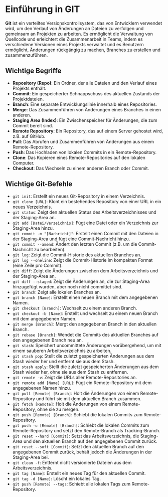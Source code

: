 # Einführung in GIT

**Git** ist ein verteiltes Versionskontrollsystem, das von Entwicklern verwendet wird, um den Verlauf von Änderungen an Dateien zu verfolgen und gemeinsam an Projekten zu arbeiten. Es ermöglicht die Verwaltung von Quellcode und erleichtert die Zusammenarbeit in Teams, indem es verschiedene Versionen eines Projekts verwaltet und es Benutzern ermöglicht, Änderungen rückgängig zu machen, Branches zu erstellen und zusammenzuführen.

## Wichtige Begriffe

- **Repository (Repo)**: Ein Ordner, der alle Dateien und den Verlauf eines Projekts enthält.
- **Commit**: Ein gespeicherter Schnappschuss des aktuellen Zustands der Projektdateien.
- **Branch**: Eine separate Entwicklungslinie innerhalb eines Repositories.
- **Merge**: Das Zusammenführen von Änderungen eines Branches in einen anderen.
- **Staging Area (Index)**: Ein Zwischenspeicher für Änderungen, die zum Commit bereit sind.
- **Remote Repository**: Ein Repository, das auf einem Server gehostet wird, z.B. auf GitHub.
- **Pull**: Das Abrufen und Zusammenführen von Änderungen aus einem Remote-Repository.
- **Push**: Das Hochladen von lokalen Commits in ein Remote-Repository.
- **Clone**: Das Kopieren eines Remote-Repositories auf den lokalen Computer.
- **Checkout**: Das Wechseln zu einem anderen Branch oder Commit.

## Wichtige Git-Befehle

- `git init`: Erstellt ein neues Git-Repository in einem Verzeichnis.
- `git clone [URL]`: Klont ein bestehendes Repository von einer URL in ein neues Verzeichnis.
- `git status`: Zeigt den aktuellen Status des Arbeitsverzeichnisses und der Staging-Area an.
- `git add [Datei/Verzeichnis]`: Fügt eine Datei oder ein Verzeichnis zur Staging-Area hinzu.
- `git commit -m "[Nachricht]"`: Erstellt einen Commit mit den Dateien in der Staging-Area und fügt eine Commit-Nachricht hinzu.
- `git commit --amend`: Ändert den letzten Commit (z.B. um die Commit-Nachricht zu bearbeiten).
- `git log`: Zeigt die Commit-Historie des aktuellen Branches an.
- `git log --oneline`: Zeigt die Commit-Historie im kompakten Format (eine Zeile pro Commit).
- `git diff`: Zeigt die Änderungen zwischen dem Arbeitsverzeichnis und der Staging-Area an.
- `git diff --staged`: Zeigt die Änderungen an, die zur Staging-Area hinzugefügt wurden, aber noch nicht committet sind.
- `git branch`: Zeigt alle lokalen Branches an.
- `git branch [Name]`: Erstellt einen neuen Branch mit dem angegebenen Namen.
- `git checkout [Branch]`: Wechselt zu einem anderen Branch.
- `git checkout -b [Name]`: Erstellt und wechselt zu einem neuen Branch mit dem angegebenen Namen.
- `git merge [Branch]`: Mergt den angegebenen Branch in den aktuellen Branch.
- `git rebase [Branch]`: Wendet die Commits des aktuellen Branches auf den angegebenen Branch neu an.
- `git stash`: Speichert uncommittete Änderungen vorübergehend, um mit einem sauberen Arbeitsverzeichnis zu arbeiten.
- `git stash pop`: Stellt die zuletzt gespeicherten Änderungen aus dem Stash wieder her und entfernt sie aus dem Stash.
- `git stash apply`: Stellt die zuletzt gespeicherten Änderungen aus dem Stash wieder her, ohne sie aus dem Stash zu entfernen.
- `git remote -v`: Zeigt die URLs aller Remote-Repositories an.
- `git remote add [Name] [URL]`: Fügt ein Remote-Repository mit dem angegebenen Namen hinzu.
- `git pull [Remote] [Branch]`: Holt die Änderungen von einem Remote-Repository und führt sie mit dem aktuellen Branch zusammen.
- `git fetch [Remote]`: Holt die Änderungen von einem Remote-Repository, ohne sie zu mergen.
- `git push [Remote] [Branch]`: Schiebt die lokalen Commits zum Remote-Repository.
- `git push -u [Remote] [Branch]`: Schiebt die lokalen Commits zum Remote-Repository und setzt den Remote-Branch als Tracking-Branch.
- `git reset --hard [Commit]`: Setzt das Arbeitsverzeichnis, die Staging-Area und den aktuellen Branch auf den angegebenen Commit zurück.
- `git reset --soft [Commit]`: Setzt den aktuellen Branch auf den angegebenen Commit zurück, behält jedoch die Änderungen in der Staging-Area bei.
- `git clean -f`: Entfernt nicht versionierte Dateien aus dem Arbeitsverzeichnis.
- `git tag [Name]`: Erstellt ein neues Tag für den aktuellen Commit.
- `git tag -d [Name]`: Löscht ein lokales Tag.
- `git push [Remote] --tags`: Schiebt alle lokalen Tags zum Remote-Repository.
